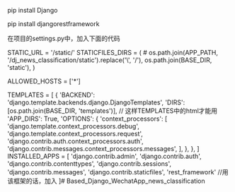 pip install Django

pip install djangorestframework


在项目的settings.py中，加入下面的代码

STATIC_URL = '/static/'
STATICFILES_DIRS = (
    # os.path.join(APP_PATH, '/dj_news_classification/static').replace('\\', '/'),
    os.path.join(BASE_DIR, 'static'),
)


ALLOWED_HOSTS = ['*']

TEMPLATES = [
    {
        'BACKEND': 'django.template.backends.django.DjangoTemplates',
        'DIRS': [os.path.join(BASE_DIR, 'templates')], // 这样TEMPLATES中的html才能用
        'APP_DIRS': True,
        'OPTIONS': {
            'context_processors': [
                'django.template.context_processors.debug',
                'django.template.context_processors.request',
                'django.contrib.auth.context_processors.auth',
                'django.contrib.messages.context_processors.messages',
            ],
        },
    },
]
INSTALLED_APPS = [
    'django.contrib.admin',
    'django.contrib.auth',
    'django.contrib.contenttypes',
    'django.contrib.sessions',
    'django.contrib.messages',
    'django.contrib.staticfiles',
    'rest_framework' //用该框架的话，加入
]# Based_Django_WechatApp_news_classification
